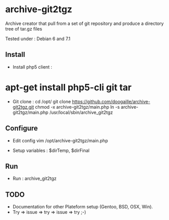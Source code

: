 archive-git2tgz
===============

Archive creator that pull from a set of git repository and produce a directory tree of tar.gz files

Tested under : Debian 6 and 7.1

Install
---------

* Install php5 client :
 # apt-get install php5-cli git tar

* Git clone :
 cd /opt/
 git clone https://github.com/doogaille/archive-git2tgz.git
 chmod -x archive-git2tgz/main.php
 ln -s archive-git2tgz/main.php /usr/local/sbin/archive_git2tgz

Configure
---------

* Edit config
 vim /opt/archive-git2tgz/main.php

 * Setup variables : $dirTemp, $dirFinal

Run
----------

 * Run :
 archive_git2tgz


TODO
---------

* Documentation for other Plateform setup (Gentoo, BSD, OSX, Win).
* Try => issue => try => issue => try ;-)
